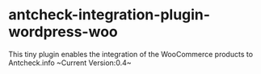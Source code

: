 # antcheck-integration-plugin-wordpress-woo
This tiny plugin enables the integration of the WooCommerce products to Antcheck.info
~Current Version:0.4~

